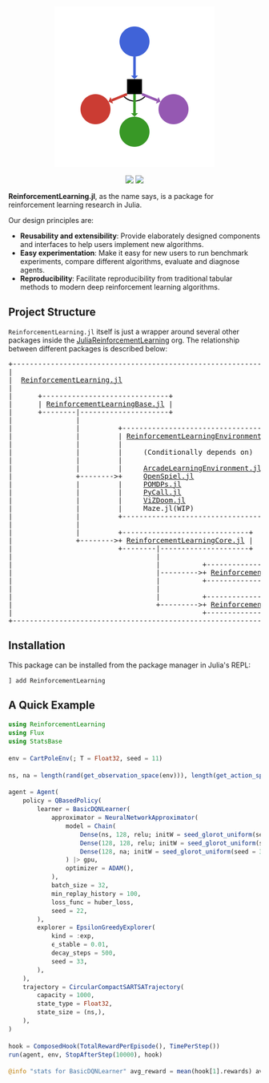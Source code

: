 <div align="center">
  <p>
  <img src="https://raw.githubusercontent.com/JuliaReinforcementLearning/ReinforcementLearning.jl/master/docs/src/assets/logo.png" width="320">
  </p>

  <p>
  <a href="https://JuliaReinforcementLearning.github.io/ReinforcementLearning.jl/latest"><img src="https://img.shields.io/badge/docs-latest-blue.svg"></a>
  <a href="https://travis-ci.com/JuliaReinforcementLearning/ReinforcementLearning.jl"><img src="https://travis-ci.com/JuliaReinforcementLearning/ReinforcementLearning.jl.svg?branch=master"></a>
  </p>
</div>

**ReinforcementLearning.jl**, as the name says, is a package for reinforcement learning research in Julia.

Our design principles are:

- **Reusability and extensibility**: Provide elaborately designed components and interfaces to help users implement new algorithms.
- **Easy experimentation**: Make it easy for new users to run benchmark experiments, compare different algorithms, evaluate and diagnose agents.
- **Reproducibility**: Facilitate reproducibility from traditional tabular methods to modern deep reinforcement learning algorithms.

## Project Structure

`ReinforcementLearning.jl` itself is just a wrapper around several other packages inside the [JuliaReinforcementLearning](https://github.com/JuliaReinforcementLearning) org. The relationship between different packages is described below:

<pre>+-------------------------------------------------------------------------------------------+
|                                                                                           |
|  <a href="https://github.com/JuliaReinforcementLearning/ReinforcementLearning.jl">ReinforcementLearning.jl</a>                                                                 |
|                                                                                           |
|      +------------------------------+                                                     |
|      | <a href="https://github.com/JuliaReinforcementLearning/ReinforcementLearningBase.jl">ReinforcementLearningBase.jl</a> |                                                     |
|      +--------|---------------------+                                                     |
|               |                                                                           |
|               |         +--------------------------------------+                          |
|               |         | <a href="https://github.com/JuliaReinforcementLearning/ReinforcementLearningEnvironments.jl">ReinforcementLearningEnvironments.jl</a> |                          |
|               |         |                                      |                          |
|               |         |     (Conditionally depends on)       |                          |
|               |         |                                      |                          |
|               |         |     <a href="https://github.com/JuliaReinforcementLearning/ArcadeLearningEnvironment.jl">ArcadeLearningEnvironment.jl</a>     |                          |
|               +--------&gt;+     <a href="https://github.com/JuliaReinforcementLearning/OpenSpiel.jl">OpenSpiel.jl</a>                     |                          |
|               |         |     <a href="https://github.com/JuliaPOMDP/POMDPs.jl">POMDPs.jl</a>                        |                          |
|               |         |     <a href="https://github.com/JuliaPy/PyCall.jl">PyCall.jl</a>                        |                          |
|               |         |     <a href="https://github.com/JuliaReinforcementLearning/ViZDoom.jl">ViZDoom.jl</a>                       |                          |
|               |         |     Maze.jl(WIP)                     |                          |
|               |         +--------------------------------------+                          |
|               |                                                                           |
|               |         +------------------------------+                                  |
|               +--------&gt;+ <a href="">ReinforcementLearningCore.jl</a> |                                  |
|                         +--------|---------------------+                                  |
|                                  |                                                        |
|                                  |          +-----------------------------+               |
|                                  |---------&gt;+ <a href="https://github.com/JuliaReinforcementLearning/ViZDoom.jl">ReinforcementLearningZoo.jl</a> |               |
|                                  |          +-----------------------------+               |
|                                  |                                                        |
|                                  |          +----------------------------------------+    |
|                                  +---------&gt;+ <a href="https://github.com/JuliaReinforcementLearning/ReinforcementLearningAnIntroduction.jl">ReinforcementLearningAnIntroduction.jl</a> |    |
|                                             +----------------------------------------+    |
+-------------------------------------------------------------------------------------------+
</pre>

## Installation

This package can be installed from the package manager in Julia's REPL:

```
] add ReinforcementLearning
```

## A Quick Example

```julia
using ReinforcementLearning
using Flux
using StatsBase

env = CartPoleEnv(; T = Float32, seed = 11)

ns, na = length(rand(get_observation_space(env))), length(get_action_space(env))

agent = Agent(
    policy = QBasedPolicy(
        learner = BasicDQNLearner(
            approximator = NeuralNetworkApproximator(
                model = Chain(
                    Dense(ns, 128, relu; initW = seed_glorot_uniform(seed = 17)),
                    Dense(128, 128, relu; initW = seed_glorot_uniform(seed = 23)),
                    Dense(128, na; initW = seed_glorot_uniform(seed = 39)),
                ) |> gpu,
                optimizer = ADAM(),
            ),
            batch_size = 32,
            min_replay_history = 100,
            loss_func = huber_loss,
            seed = 22,
        ),
        explorer = EpsilonGreedyExplorer(
            kind = :exp,
            ϵ_stable = 0.01,
            decay_steps = 500,
            seed = 33,
        ),
    ),
    trajectory = CircularCompactSARTSATrajectory(
        capacity = 1000,
        state_type = Float32,
        state_size = (ns,),
    ),
)

hook = ComposedHook(TotalRewardPerEpisode(), TimePerStep())
run(agent, env, StopAfterStep(10000), hook)

@info "stats for BasicDQNLearner" avg_reward = mean(hook[1].rewards) avg_fps = 1 / mean(hook[2].times)
```